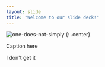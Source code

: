 ```yaml
---
layout: slide
title: "Welcome to our slide deck!"
---
```


![one-does-not-simply](https://cloud.githubusercontent.com/assets/16547949/25400982/542b10d2-29c2-11e7-9cd6-f0d07042f1d2.jpg)
{: .center}

Caption here

I don't get it
